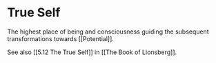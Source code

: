 # True Self

The highest place of being and consciousness guiding the subsequent transformations towards [[Potential]]. 

See also [[5.12 The True Self]] in [[The Book of Lionsberg]]. 
